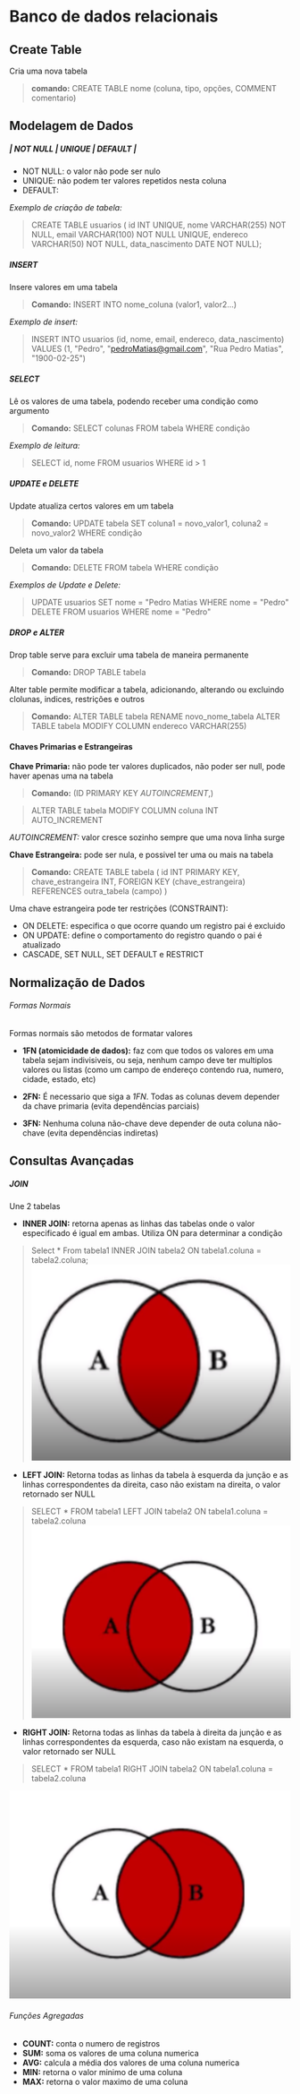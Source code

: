 # Banco de dados relacionais 

## Create Table

Cria uma nova tabela

> **comando:** CREATE TABLE nome (coluna, tipo, opções, COMMENT comentario)

## Modelagem de Dados

##### | NOT NULL | UNIQUE | DEFAULT |

* NOT NULL: o valor não pode ser nulo
* UNIQUE: não podem ter valores repetidos nesta coluna
* DEFAULT:

*Exemplo de criação de tabela:*

> CREATE TABLE usuarios (
    id INT UNIQUE,
    nome VARCHAR(255) NOT NULL,
    email VARCHAR(100) NOT NULL UNIQUE,
    endereco VARCHAR(50) NOT NULL,
    data_nascimento DATE NOT NULL);

##### INSERT

Insere valores em uma tabela

> **Comando:** INSERT INTO nome_coluna (valor1, valor2...)

*Exemplo de insert:*

> INSERT INTO usuarios (id, nome, email, endereco, data_nascimento)
VALUES (1, "Pedro", "pedroMatias@gmail.com", "Rua Pedro Matias", "1900-02-25")

##### SELECT

Lê os valores de uma tabela, podendo receber uma condição como argumento

> **Comando:** SELECT colunas FROM tabela WHERE condição

*Exemplo de leitura:*

> SELECT id, nome FROM usuarios WHERE id > 1

##### UPDATE e DELETE

Update atualiza certos valores em um tabela 

> **Comando:** UPDATE tabela
 SET coluna1 = novo_valor1, coluna2 = novo_valor2
WHERE condição

Deleta um valor da tabela

> **Comando:** DELETE FROM tabela WHERE condição

*Exemplos de Update e Delete:*

> UPDATE usuarios SET nome = "Pedro Matias WHERE nome = "Pedro"
DELETE FROM usuarios WHERE nome = "Pedro"

##### DROP e ALTER

Drop table serve para excluir uma tabela de maneira permanente 

> **Comando:** DROP TABLE tabela

Alter table permite modificar a tabela, adicionando, alterando ou excluindo clolunas, indices, restrições e outros

> **Comando:** ALTER TABLE tabela RENAME novo_nome_tabela
ALTER TABLE tabela MODIFY COLUMN endereco VARCHAR(255)

#### Chaves Primarias e Estrangeiras 

**Chave Primaria:** não pode ter valores duplicados, não poder ser null, pode haver apenas uma na tabela

> **Comando:** (ID PRIMARY KEY *AUTOINCREMENT*,)

>ALTER TABLE tabela
MODIFY COLUMN coluna INT AUTO_INCREMENT

*AUTOINCREMENT:* valor cresce sozinho sempre que uma nova linha surge

**Chave Estrangeira:** pode ser nula, e possivel ter uma ou mais na tabela

> **Comando:** CREATE TABLE tabela (
    id INT PRIMARY KEY,
    chave_estrangeira INT,
    FOREIGN KEY (chave_estrangeira) REFERENCES outra_tabela (campo)
)

Uma chave estrangeira pode ter restrições (CONSTRAINT):

* ON DELETE: especifica o que ocorre quando um registro pai é excluido
* ON UPDATE: define o comportamento do registro quando o pai é atualizado 
* CASCADE, SET NULL, SET DEFAULT e RESTRICT 

## Normalização de Dados

###### Formas Normais

Formas normais são metodos de formatar valores

* **1FN (atomicidade de dados):** faz com que todos os valores em uma tabela sejam indivisiveis, ou seja, nenhum campo deve ter multiplos valores ou listas (como um campo de endereço contendo rua, numero, cidade, estado, etc)

* **2FN:** É necessario que siga a *1FN*. Todas as colunas devem depender da chave primaria (evita dependências parciais)

* **3FN:** Nenhuma coluna não-chave deve depender de outa coluna não-chave (evita dependências indiretas)

## Consultas Avançadas 

##### JOIN

Une 2 tabelas 

* **INNER JOIN:**  retorna apenas as linhas das tabelas onde o valor especificado é igual em ambas. Utiliza ON para determinar a condição

> Select * From tabela1
INNER JOIN tabela2 ON tabela1.coluna = tabela2.coluna;
![alt text](image-2.png)

* **LEFT JOIN:** Retorna todas as linhas da tabela à esquerda da junção e as linhas correspondentes da direita, caso não existam na direita, o valor retornado ser NULL

> SELECT * FROM tabela1
LEFT JOIN tabela2 ON tabela1.coluna = tabela2.coluna
![Left Join](image-1.png)

* **RIGHT JOIN:** Retorna todas as linhas da tabela à direita da junção e as linhas correspondentes da esquerda, caso não existam na esquerda, o valor retornado ser NULL

> SELECT * FROM tabela1
RIGHT JOIN tabela2 ON tabela1.coluna = tabela2.coluna

![Right Join](image.png)

###### Funções Agregadas

* **COUNT:** conta o numero de registros
* **SUM:** soma os valores de uma coluna numerica
* **AVG:** calcula a média dos valores de uma coluna numerica
* **MIN:** retorna o valor minimo de uma coluna
* **MAX:** retorna o valor maximo de uma coluna